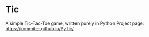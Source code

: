 # Tic
A simple Tic-Tac-Toe game, written purely in Python
Project page: https://kommiter.github.io/PyTic/
